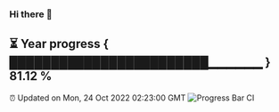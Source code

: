 ### Hi there 👋
⏳ Year progress { ████████████████████████▁▁▁▁▁▁ } 81.12 %
---
⏰ Updated on Mon, 24 Oct 2022 02:23:00 GMT
![Progress Bar CI](https://github.com/liununu/liununu/workflows/Progress%20Bar%20CI/badge.svg)
